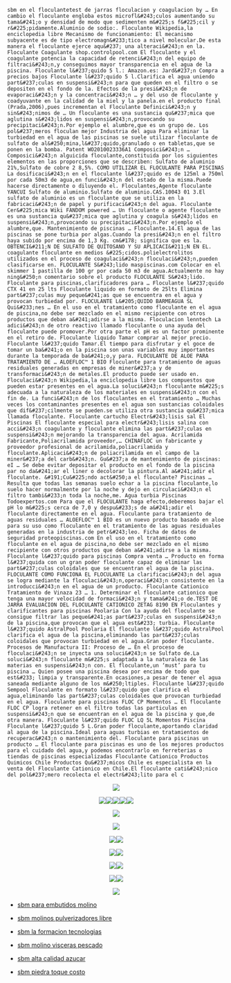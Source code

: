 
```
sbm en el floculantetest de jarras floculacion y coagulacion by … En cambio el floculante engloba estos microfl&#243;culos aumentando su tama&#241;o y densidad de modo que sedimenten m&#225;s f&#225;cil y r&#225;pidamente.Aluminio de sodio:. Floculante Wikipedia,la enciclopedia libre Mecanismo de funcionamiento: El mecanismo subyacente es de tipo electromagn&#233;tico a nivel molecular.De esta manera el floculante ejerce aqu&#237; una alteraci&#243;n en la. Floculante Coagulante shop.controlpool.com El floculante y el coagulante potencia la capacidad de retenci&#243;n del equipo de filtraci&#243;n,y conseguimos mayor transparencia en el agua de la piscina. Floculante l&#237;quido 5 l.: Amazon.es: Jard&#237;n Compra a precios bajos Floculante l&#237;quido 5 l.Clarifica el agua uniendo part&#237;culas en suspensi&#243;n para que queden en el filtro o se depositen en el fondo de la. Efectos de la presi&#243;n de evaporaci&#243;n y la concentraci&#243;n … y del uso de floculante y coadyuvante en la calidad de la miel y la panela.en el producto final (Prada,2006),pues incrementan el Floculante Definici&#243;n y sin&#243;nimos de … Un floculante es una sustancia qu&#237;mica que aglutina s&#243;lidos en suspensi&#243;n,provocando su precipitaci&#243;n.Por ejemplo el alumbre,que es un grupo de. Los pol&#237;meros floculan mejor Industria del agua Para eliminar la turbiedad en el agua de las piscinas se suele utilizar floculante de sulfato de al&#250;mina,l&#237;quido,granulado o en tabletas,que se ponen en la bomba. Patent WO2010023336A1 Composici&#243;n … Composici&#243;n alguicida floculante,constituida por los siguientes elementos en las proporciones que se describen: Sulfato de aluminio 21%,Sulfato de cobre 2 8,5%. COMO UTILIZAR EL FLOCULANTE PARA PISCINAS La dosificaci&#243;n en el floculante l&#237;quido es de 125ml a 750ml por cada 50m3 de agua,en funci&#243;n del estado de la misma.Puede hacerse directamente o diluyendo el. Floculantes,Agente floculante YANCUI Sulfato de aluminio.Sulfato de aluminio.CAS.10043 01 3.El sulfato de aluminio es un floculante que se utiliza en la fabricaci&#243;n de papel y purificaci&#243;n del agua. Floculante Cer&#225;mica Wiki FANDOM powered … Un floculante o agente floculante es una sustancia qu&#237;mica que aglutina y coagula s&#243;lidos en suspensi&#243;n,provocando su precipitaci&#243;n.Por ejemplo el alumbre,que. Mantenimiento de piscinas … Floculante.14.El agua de las piscinas se pone turbia por algas.Cuando la presi&#243;n en el filtro haya subido por encima de 1,3 Kg. cm&#178; significa que es la. OBTENCI&#211;N DE SULFATO DE QUITOSANO Y SU APLICACI&#211;N EN EL. coagulante floculante en medios &#225;cidos.polielectrolitos utilizados en el proceso de coagulaci&#243;n floculaci&#243;n,pueden clasificarse en. FLOCULANTE S&#243;lido maspiscinas.com Colocar en el skimmer 1 pastilla de 100 gr por cada 50 m3 de agua.Actualmente no hay ning&#250;n comentario sobre el producto FLOCULANTE S&#243;lido. Floculante para piscinas,clarificadores para … Floculante l&#237;quido CTX 41 en 25 lts Floculante liquido en formato de 25lts Elimina part&#237;culas muy peque&#241;as que se encuentra en el agua y provocan turbiedad por. FLOCULANTE L&#205;QUIDO BARMEAGUA SL Qui&#233;nes … En el uso en el tratamiento como floculante en el agua de piscina,no debe ser mezclado en el mismo recipiente con otros productos que deban a&#241;adirse a la misma. Floculacion lenntech La adici&#243;n de otro reactivo llamado floculante o una ayuda del floculante puede promover.Por otra parte el pH es un factor prominente en el retiro de. Floculante liquido Tamar comprar al mejor precio. Floculante l&#237;quido Tamar.El tiempo para disfrutar y el goce de tomar un ba&#241;o en la piscina son unas variables muy importantes durante la temporada de ba&#241;o,y para. FLOCULANTE DE ALOE PARA TRATAMIENTO DE … ALOEFLOC™ 1 BIO Floculante para tratamiento de aguas residuales generadas en empresas de miner&#237;a y de transformaci&#243;n de metales.El producto puede ser usado en. Floculaci&#243;n Wikipedia,la enciclopedia libre Los compuestos que pueden estar presentes en el agua.La soluci&#243;n floculante m&#225;s adecuada a la naturaleza de los materiales en suspensi&#243;n con el fin de. La funci&#243;n de los floculantes en el tratamiento … Muchas veces los contaminantes presentes en el agua son sustancias coloidales que dif&#237;cilmente se pueden.se utiliza otra sustancia qu&#237;mica llamada floculante. Floculante cartucho Electr&#243;lisis sal El Piscinas El floculante especial para electr&#243;lisis salina con acci&#243;n coagulante y floculante elimina las part&#237;culas en suspensi&#243;n mejorando la transparencia del agua. Acrilamida Fabricante,Poliacrilamida proveedor,… CHINAFLOC un fabricante y proveedor profesional de acrilamida,poliacrilamida y floculante.Aplicaci&#243;n de poliacrilamida en el campo de la miner&#237;a del carb&#243;n. Gu&#237;a de mantenimiento de piscinas: eI … Se debe evitar depositar el producto en el fondo de la piscina par no da&#241;ar el liner o decolorar la pintura.Al a&#241;adir el floculante. &#191;Cu&#225;ndo act&#250;a el floculante? Piscinas … Resulta que todas las semanas suelo echar a la piscina floculante,lo suelo hacer normalmente por la noche y dejo en circulaci&#243;n el filtro tambi&#233;n toda la noche,me. Agua turbia Piscinas Todoexpertos.com Para que el FLOCULANTE haga efecto,deberemos bajar el pH lo m&#225;s cerca de 7,0 y despu&#233;s de a&#241;adir el floculante directamente en el agua. Floculante para tratamiento de aguas residuales … ALOEFLOC™ 1 BIO es un nuevo producto basado en aloe para su uso como floculante en el tratamiento de las aguas residuales generadas en la industria de petr&#243;leo. Ficha de datos de seguridad proteopiscinas.com En el uso en el tratamiento como floculante en el agua de piscina,no debe ser mezclado en el mismo recipiente con otros productos que deban a&#241;adirse a la misma. Floculante l&#237;quido para piscinas Compra venta … Producto en forma l&#237;quida con un gran poder floculante capaz de eliminar las part&#237;culas coloidales que se encuentran el agua de la piscina. FLOCULANTE COMO FUNCIONA EL FLOCULANTE La clarificaci&#243;n del agua se logra mediante la floculaci&#243;n,operaci&#243;n consistente en la introducci&#243;n en el agua de un producto. Floculante Cationico Tratamiento de Vinaza 23 … 1. Determinar el floculante cationico que tenga una mayor velocidad de formaci&#243;n y tama&#241;o de.TEST DE JARRA EVALUACION DEL FLOCULANTE CATIONICO ZETAG 8190 EN Floculantes y clarificantes para piscinas Poolaria Con la ayuda del floculante se consigue filtrar las peque&#241;as part&#237;culas en suspensi&#243;n de la piscina,que provocan que el agua est&#233; turbia. Floculante l&#237;quido AstralPool Poolaria El floculante l&#237;quido AstralPool clarifica el agua de la piscina,eliminando las part&#237;culas coloidales que provocan turbiedad en el agua.Gran poder floculante. Procesos de Manufactura II: Proceso de … En el proceso de floculaci&#243;n se inyecta una soluci&#243;n se Sulfato de.La soluci&#243;n floculante m&#225;s adaptada a la naturaleza de las materias en suspensi&#243;n con. El floculante,un ‘must’ para tu piscina … Quien posee una piscina desea por encima de todo que est&#233; limpia y transparente.En ocasiones,a pesar de tener el agua saneada mediante alguno de los m&#250;ltiples. Floculante l&#237;quido Sempool Floculante en formato l&#237;quido que clarifica el agua,eliminando las part&#237;culas coloidales que provocan turbiedad en el agua. Floculante para piscinas FLOC CP Momentos … El floculante FLOC CP logra retener en el filtro todas las particulas en suspensi&#243;n que se encuentran en el agua de la piscina y que,de otra manera. Floculante l&#237;quido FLOC LQ 5L Momentos Piscina Floculante l&#237;quido 5 L.Gran poder floculante,aportando claridad al agua de la piscina.Ideal para aguas turbias en tratamientos de recuperac&#243;n o mantenimiento del. Floculante para piscinas un producto … El floculante para piscinas es uno de los mejores productos para el cuidado del agua,y podemos encontrarlo en ferreterias o tiendas de piscinas especializadas Floculante Cationico Productos Quimicos Chile Productos Qu&#237;micos Chile es especialista en la venta del Floculante Cationico en Chile.El floculante cati&#243;nico del pol&#237;mero recolecta el electr&#243;lito para el c 
```

<div align="center">

<a href="https://es-crusher.shibang-china.com/github&k=sbm+en+el+floculante"><img src="https://static.shibang-china.com/es/crusher/logo.jpg"></a>

<a href="https://es-crusher.shibang-china.com/github&k=sbm+en+el+floculante"><img src="https://static.shibang-china.com/es/crusher/index.jpg"></a><a href="https://es-crusher.shibang-china.com/material.htmlgithub&k=sbm+en+el+floculante"><img src="https://static.shibang-china.com/es/crusher/material.jpg"></a><a href="https://es-crusher.shibang-china.com/application.htmlgithub&k=sbm+en+el+floculante"><img src="https://static.shibang-china.com/es/crusher/application.jpg"></a><a href="https://es-crusher.shibang-china.com/aboutus.htmlgithub&k=sbm+en+el+floculante"><img src="https://static.shibang-china.com/es/crusher/aboutus.jpg"></a><a href="https://es-crusher.shibang-china.com/contact.htmlgithub&k=sbm+en+el+floculante"><img src="https://static.shibang-china.com/es/crusher/contact.jpg"></a>

<a href="https://es-crusher.shibang-china.com/github&k=sbm+en+el+floculante"><img src="https://static.shibang-china.com/es/crusher/banner.jpg"></a>

<a href="https://swt.shibang-china.com/github&k=sbm+en+el+floculante"><img src="https://static.shibang-china.com/es/crusher/text.jpg"></a>

<a href="https://swt.shibang-china.com/github&k=sbm+en+el+floculante"><img src="https://static.shibang-china.com/es/crusher/chat.jpg"></a><a href="https://es-crusher.shibang-china.com/contact.htmlgithub&k=sbm+en+el+floculante"><img src="https://static.shibang-china.com/es/crusher/message.jpg"></a>

<a href="https://es-crusher.shibang-china.com/products/pe.htmlgithub&k=sbm+en+el+floculante"><img src="https://static.shibang-china.com/es/crusher/pe.jpg"></a><a href="https://es-crusher.shibang-china.com/products/pf.htmlgithub&k=sbm+en+el+floculante"><img src="https://static.shibang-china.com/es/crusher/pf.jpg"></a>

<a href="https://es-crusher.shibang-china.com/products/hpt.htmlgithub&k=sbm+en+el+floculante"><img src="https://static.shibang-china.com/es/crusher/hpt.jpg"></a><a href="https://es-crusher.shibang-china.com/products/vsi.htmlgithub&k=sbm+en+el+floculante"><img src="https://static.shibang-china.com/es/crusher/vsi.jpg"></a>

<a href="https://es-crusher.shibang-china.com/products/klv.htmlgithub&k=sbm+en+el+floculante"><img src="https://static.shibang-china.com/es/crusher/klv.jpg"></a><a href="https://es-crusher.shibang-china.com/products/portable.htmlgithub&k=sbm+en+el+floculante"><img src="https://static.shibang-china.com/es/crusher/portable.jpg"></a>

<a href="https://swt.shibang-china.com/github&k=sbm+en+el+floculante"><img src="https://static.shibang-china.com/es/crusher/case.jpg"></a>

</div>


* [sbm para embutidos molino](sbm%20para%20embutidos%20molino.md)

* [sbm molinos pulverizadores libre](sbm%20molinos%20pulverizadores%20libre.md)

* [sbm la formacion tecnologias](sbm%20la%20formacion%20tecnologias.md)

* [sbm molino visceras pescado](sbm%20molino%20visceras%20pescado.md)

* [sbm alta calidad azucar](sbm%20alta%20calidad%20azucar.md)

* [sbm piedra toque costo](sbm%20piedra%20toque%20costo.md)